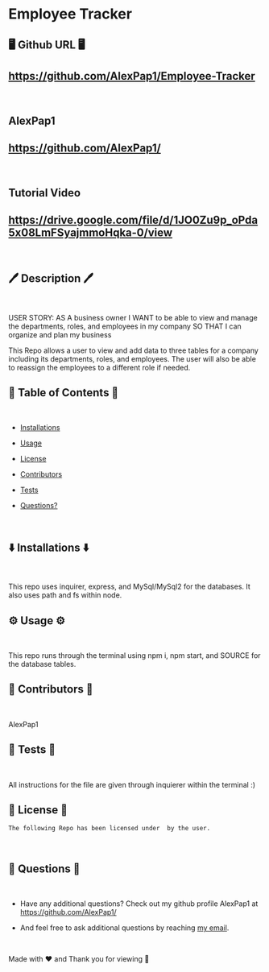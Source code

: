 # Employee Tracker

## 🖥️ Github URL 🖥️
## https://github.com/AlexPap1/Employee-Tracker 
<br />

## AlexPap1
## https://github.com/AlexPap1/
<br />

## Tutorial Video
## https://drive.google.com/file/d/1JO0Zu9p_oPda5x08LmFSyajmmoHqka-0/view 
<br />

## 🖊️ Description 🖊️
<br />

USER STORY: AS A business owner
I WANT to be able to view and manage the departments, roles, and employees in my company
SO THAT I can organize and plan my business
<br />

This Repo allows a user to view and add data to three tables for a company including its departments, roles, and employees. The user will also be able to reassign the employees to a different role if needed.
<br />

## 📜 Table of Contents 📜
<br />

* [Installations](#⬇️-installations-⬇️)
* [Usage](#⚙️-usage-⚙️)

* [License](#👮-license-👮)

* [Contributors](#🤝-contributors-🤝)
* [Tests](#👾-tests-👾)
* [Questions?](#🤔-questions-🤔)
<br />

## ⬇️ Installations ⬇️
<br />

This repo uses inquirer, express, and MySql/MySql2 for the databases. It also uses path and fs within node. 
<br />

## ⚙️ Usage ⚙️
<br />

This repo runs through the terminal using npm i, npm start, and SOURCE for the database tables.
<br />

## 🤝 Contributors 🤝
<br />

AlexPap1
<br />

## 👾 Tests 👾
<br />

All instructions for the file are given through inquierer within the terminal :)
<br />

## 👮 License 👮
    
    The following Repo has been licensed under  by the user.
<br />

## 🤔 Questions 🤔
<br />

* Have any additional questions? Check out my github profile AlexPap1 at https://github.com/AlexPap1/

* And feel free to ask additional questions by reaching [my email](mailto:arpappagallo@gmail.com).
<br />

Made with ❤️ and Thank you for viewing 🤝

